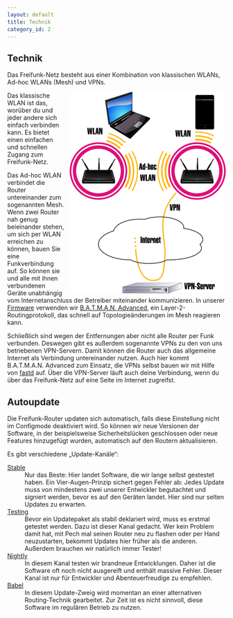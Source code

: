 ```yaml
---
layout: default
title: Technik
category_id: 2
---
```

## Technik

Das Freifunk-Netz besteht aus einer Kombination von klassischen WLANs, Ad-hoc WLANs (Mesh) und VPNs.

<img src="/images/diagram.png" style="float:right; margin-left: 10px;" alt="Erläuterndes Diagramm">

Das klassische WLAN ist das, worüber du und jeder andere sich einfach verbinden kann. Es bietet einen einfachen und schnellen Zugang zum Freifunk-Netz.

Das Ad-hoc WLAN verbindet die Router untereinander zum sogenannten Mesh. Wenn zwei Router nah genug beieinander stehen, um sich per WLAN erreichen zu können, bauen Sie eine Funkverbindung auf. So können sie und alle mit ihnen verbundenen Geräte unabhängig vom Internetanschluss der Betreiber miteinander kommunizieren. In unserer [Firmware](https://github.com/FreifunkBremen/gluon-site-ffhb) verwenden wir [B.A.T.M.A.N. Advanced], ein Layer-2-Routingprotokoll, das schnell auf Topologieänderungen im Mesh reagieren kann.

Schließlich sind wegen der Entfernungen aber nicht alle Router per Funk verbunden. Deswegen gibt es außerdem sogenannte VPNs zu den von uns betriebenen VPN-Servern. Damit können die Router auch das allgemeine Internet als Verbindung untereinander nutzen. Auch hier kommt B.A.T.M.A.N. Advanced zum Einsatz, die VPNs selbst bauen wir mit Hilfe von [fastd] auf. Über die VPN-Server läuft auch deine Verbindung, wenn du über das Freifunk-Netz auf eine Seite im Internet zugreifst.

## Autoupdate

Die Freifunk-Router updaten sich automatisch, falls diese Einstellung nicht im Configmode deaktiviert wird. So können wir neue Versionen der Software, in der beispielsweise Sicherheitslücken geschlossen oder neue Features hinzugefügt wurden, automatisch auf den Routern aktualisieren.

Es gibt verschiedene „Update-Kanäle“:
<dl class="dl-horizontal">
    <dt><a href="http://downloads.bremen.freifunk.net/firmware/stable/">Stable</a></dt>
    <dd>Nur das Beste: Hier landet Software, die wir lange selbst gestestet haben. Ein Vier-Augen-Prinzip sichert gegen Fehler ab: Jedes Update muss von mindestens zwei unserer Entwickler begutachtet und signiert werden, bevor es auf den Geräten landet. Hier sind nur selten Updates zu erwarten.</dd>
    <dt><a href="http://downloads.bremen.freifunk.net/firmware/testing/">Testing</a></dt>
    <dd>Bevor ein Updatepaket als stabil deklariert wird, muss es erstmal getestet werden. Dazu ist dieser Kanal gedacht. Wer kein Problem damit hat, mit Pech mal seinen Router neu zu flashen oder per Hand neuzustarten, bekommt Updates hier früher als die anderen. Außerdem brauchen wir natürlich immer Tester!</dd>
    <dt><a href="http://downloads.bremen.freifunk.net/firmware/nightly/">Nightly</a></dt>
    <dd>In diesem Kanal testen wir brandneue Entwicklungen. Daher ist die Software oft noch nicht ausgereift und enthält massive Fehler. Dieser Kanal ist nur für Entwickler und Abenteuerfreudige zu empfehlen.</dd>
    <dt><a href="http://downloads.bremen.freifunk.net/firmware/babel/">Babel</a></dt>
    <dd>In diesem Update-Zweig wird momentan an einer alternativen Routing-Technik gearbeitet. Zur Zeit ist es nicht sinnvoll, diese Software im regulären Betrieb zu nutzen.</dd>
</dl>

[fastd]: https://projects.universe-factory.net/projects/fastd
[B.A.T.M.A.N. Advanced]: http://www.open-mesh.org/projects/batman-adv
